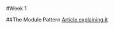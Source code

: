 #Week 1

##The Module Pattern
[Article explaining it](http://toddmotto.com/mastering-the-module-pattern/)